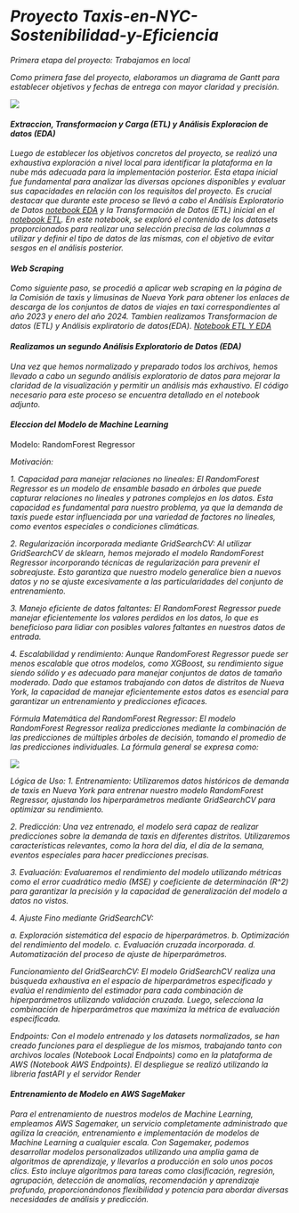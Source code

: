 # *Proyecto Taxis-en-NYC-Sostenibilidad-y-Eficiencia*

*Primera etapa del proyecto: Trabajamos en local*

*Como primera fase del proyecto, elaboramos un diagrama de Gantt para establecer objetivos y fechas de entrega con mayor claridad y precisión.*

![](https://github.com/titolup/Taxis-en-NYC-Sostenibilidad-y-Eficiencia/blob/main/1-Nube/Imagenes%20AWS/WhatsApp%20Image%202024-04-11%20at%2011.16.37.jpeg)


#### *Extraccion, Transformacion y Carga (ETL) y Análisis Exploracion de datos (EDA)*

*Luego de establecer los objetivos concretos del proyecto, se realizó una exhaustiva exploración a nivel local para identificar la plataforma en la nube más adecuada para la implementación posterior. Esta etapa inicial fue fundamental para analizar las diversas opciones disponibles y evaluar sus capacidades en relación con los requisitos del proyecto. Es crucial destacar que durante este proceso se llevó a cabo el Análisis Exploratorio de Datos [notebook EDA](https://github.com/MAYKJOEL/Taxis-en-NYC-Sostenibilidad-y-Eficiencia/blob/main/0-Local/2-EDA/EDA.ipynb) y la Transformación de Datos (ETL) inicial en el [notebook ETL](https://github.com/MAYKJOEL/Taxis-en-NYC-Sostenibilidad-y-Eficiencia/tree/main/0-Local/1-ETL). En este notebook, se exploró el contenido de los datasets proporcionados para realizar una selección precisa de las columnas a utilizar y definir el tipo de datos de las mismas, con el objetivo de evitar sesgos en el análisis posterior.*


#### *Web Scraping*

*Como siguiente paso, se procedió a aplicar web scraping en la página de la Comisión de taxis y limusinas de Nueva York para obtener los enlaces de descarga de los conjuntos de datos de viajes en taxi correspondientes al año 2023 y enero del año 2024. Tambien realizamos Transformacion de datos (ETL) y Análisis expliratorio de datos(EDA). [Notebook ETL Y EDA](https://github.com/MAYKJOEL/Taxis-en-NYC-Sostenibilidad-y-Eficiencia/tree/main/0-Local/0-DataSets/2-DatosProporcionadosConETL)*

#### *Realizamos un segundo Análisis Exploratorio de Datos (EDA)*

*Una vez que hemos normalizado y preparado todos los archivos, hemos llevado a cabo un segundo análisis exploratorio de datos para mejorar la claridad de la visualización y permitir un análisis más exhaustivo. El código necesario para este proceso se encuentra detallado en el notebook adjunto.*

#### *Eleccion del Modelo de Machine Learning*


Modelo: RandomForest Regressor

*Motivación:*

*1. Capacidad para manejar relaciones no lineales:*
*El RandomForest Regressor es un modelo de ensamble basado en árboles que puede capturar relaciones no lineales y patrones complejos en los datos. Esta capacidad es fundamental para nuestro problema, ya que la demanda de taxis puede estar influenciada por una variedad de factores no lineales, como eventos especiales o condiciones climáticas.*

*2. Regularización incorporada mediante GridSearchCV:*
*Al utilizar GridSearchCV de sklearn, hemos mejorado el modelo RandomForest Regressor incorporando técnicas de regularización para prevenir el sobreajuste. Esto garantiza que nuestro modelo generalice bien a nuevos datos y no se ajuste excesivamente a las particularidades del conjunto de entrenamiento.*

*3. Manejo eficiente de datos faltantes:*
*El RandomForest Regressor puede manejar eficientemente los valores perdidos en los datos, lo que es beneficioso para lidiar con posibles valores faltantes en nuestros datos de entrada.*

*4. Escalabilidad y rendimiento:*
*Aunque RandomForest Regressor puede ser menos escalable que otros modelos, como XGBoost, su rendimiento sigue siendo sólido y es adecuado para manejar conjuntos de datos de tamaño moderado. Dado que estamos trabajando con datos de distritos de Nueva York, la capacidad de manejar eficientemente estos datos es esencial para garantizar un entrenamiento y predicciones eficaces.*

*Fórmula Matemática del RandomForest Regressor:*
*El modelo RandomForest Regressor realiza predicciones mediante la combinación de las predicciones de múltiples árboles de decisión, tomando el promedio de las predicciones individuales. La fórmula general se expresa como:*

![](https://github.com/titolup/Taxis-en-NYC-Sostenibilidad-y-Eficiencia/blob/main/1-Nube/Imagenes%20AWS/Captura%20de%20pantalla%20(108).png)

*Lógica de Uso:*
*1. Entrenamiento:*
*Utilizaremos datos históricos de demanda de taxis en Nueva York para entrenar nuestro modelo RandomForest Regressor, ajustando los hiperparámetros mediante GridSearchCV para optimizar su rendimiento.*

*2. Predicción:*
*Una vez entrenado, el modelo será capaz de realizar predicciones sobre la demanda de taxis en diferentes distritos. Utilizaremos características relevantes, como la hora del día, el día de la semana, eventos especiales para hacer predicciones precisas.*

*3. Evaluación:*
*Evaluaremos el rendimiento del modelo utilizando métricas como el error cuadrático medio (MSE) y coeficiente de determinación (R^2) para garantizar la precisión y la capacidad de generalización del modelo a datos no vistos.*

*4. Ajuste Fino mediante GridSearchCV:*

*a. Exploración sistemática del espacio de hiperparámetros.*
*b. Optimización del rendimiento del modelo.*
*c. Evaluación cruzada incorporada.*
*d. Automatización del proceso de ajuste de hiperparámetros.*

*Funcionamiento del GridSearchCV:*
*El modelo GridSearchCV realiza una búsqueda exhaustiva en el espacio de hiperparámetros especificado y evalúa el rendimiento del estimador para cada combinación de hiperparámetros utilizando validación cruzada. Luego, selecciona la combinación de hiperparámetros que maximiza la métrica de evaluación especificada.*

*Endpoints:*
*Con el modelo entrenado y los datasets normalizados, se han creado funciones para el despliegue de los mismos, trabajando tanto con archivos locales (Notebook Local Endpoints) como en la plataforma de AWS (Notebook AWS Endpoints). El despliegue se realizó utilizando la libreria fastAPI y el servidor Render* 


#### *Entrenamiento de Modelo en AWS SageMaker*

*Para el entrenamiento de nuestros modelos de Machine Learning, empleamos AWS Sagemaker, un servicio completamente administrado que agiliza la creación, entrenamiento e implementación de modelos de Machine Learning a cualquier escala. Con Sagemaker, podemos desarrollar modelos personalizados utilizando una amplia gama de algoritmos de aprendizaje, y llevarlos a producción en solo unos pocos clics. Esto incluye algoritmos para tareas como clasificación, regresión, agrupación, detección de anomalías, recomendación y aprendizaje profundo, proporcionándonos flexibilidad y potencia para abordar diversas necesidades de análisis y predicción.*


![]()







